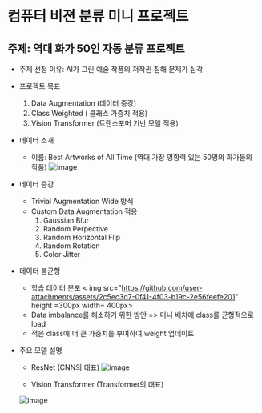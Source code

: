 # 컴퓨터 비젼 분류 미니 프로젝트

## 주제: 역대 화가 50인 자동 분류 프로젝트

* 주제 선정 이유: AI가 그린 예술 작품의 저작권 침해 문제가 심각

* 프로젝트 목표
  1. Data Augmentation (데이터 증강)
  2. Class Weighted ( 클래스 가중치 적용)
  3. Vision Transformer (트랜스포머 기반 모델 적용)
 
* 데이터 소개
  * 이름:  Best Artworks of All Time (역대 가장 영향력 있는 50명의 화가들의 작품)
  ![image](https://github.com/user-attachments/assets/4b8e3fb9-b767-46a8-8a1c-b0c204f420ea)

* 데이터 증강
  * Trivial Augmentation Wide 방식
  * Custom Data Augmentation 적용
    1. Gaussian Blur
    2. Random Perpective
    3. Random Horizontal Flip
    4. Random Rotation
    5. Color Jitter
* 데이터 불균형
  * 학습 데이터 분포
< img src="https://github.com/user-attachments/assets/2c5ec3d7-0f41-4f03-b19c-2e56feefe201" height =300px width= 400px>
  * Data imbalance를 해소하기 위한 방안 => 미니 배치에 class를 균형적으로 load
  * 적은 class에 더 큰 가중치를 부여하여 weight 업데이트

* 주요 모델 설명
  * ResNet (CNN의 대표)
    ![image](https://github.com/user-attachments/assets/8965f03c-45c1-417f-af7a-cc8161825e91)

    
  * Vision Transformer (Transformer의 대표)
  
  ![image](https://github.com/user-attachments/assets/14af79cd-5adc-4838-98d2-c723c067a42c)

 


